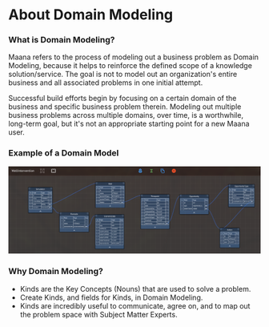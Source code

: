 # About Domain Modeling

### What is Domain Modeling? <a id="what-is-domain-modeling"></a>

Maana refers to the process of modeling out a business problem as Domain Modeling, because it helps to reinforce the defined scope of a knowledge solution/service. The goal is not to model out an organization's entire business and all associated problems in one initial attempt. 

Successful build efforts begin by focusing on a certain domain of the business and specific business problem therein. Modeling out multiple business problems across multiple domains, over time, is a worthwhile, long-term goal, but it's not an appropriate starting point for a new Maana user.

### Example of a Domain Model

![A domain model representing an expert&apos;s knowledge of a specific domain](../../../../.gitbook/assets/image%20%2887%29.png)

### Why Domain Modeling? <a id="why-domain-modeling"></a>

* Kinds are the Key Concepts \(Nouns\) that are used to solve a problem.
* Create Kinds, and fields for Kinds, in Domain Modeling.
* Kinds are incredibly useful to communicate, agree on, and to map out the problem space with Subject Matter Experts.

​[  
](https://maana-ue.gitbook.io/product/~/drafts/-LZph7cZfruBt7FBiKE8/primary/product-guide/the-solution-lifecycle/domain-and-function-modeling)

